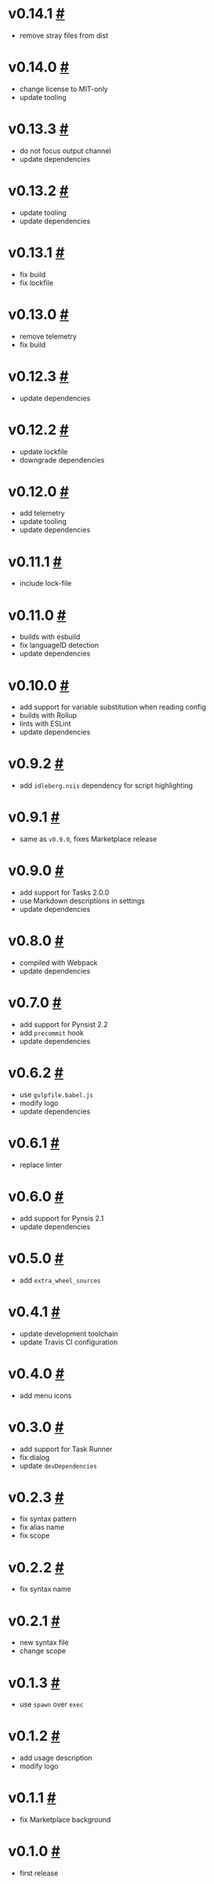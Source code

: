 # v0.14.1 [#](https://github.com/idleberg/vscode-pynsist/releases/tag/v0.14.1)

- remove stray files from dist

# v0.14.0 [#](https://github.com/idleberg/vscode-pynsist/releases/tag/v0.14.0)

- change license to MIT-only
- update tooling

# v0.13.3 [#](https://github.com/idleberg/vscode-pynsist/releases/tag/v0.13.3)

- do not focus output channel
- update dependencies

# v0.13.2 [#](https://github.com/idleberg/vscode-pynsist/releases/tag/v0.13.2)

- update tooling
- update dependencies

# v0.13.1 [#](https://github.com/idleberg/vscode-pynsist/releases/tag/v0.13.1)

- fix build
- fix lockfile

# v0.13.0 [#](https://github.com/idleberg/vscode-pynsist/releases/tag/v0.13.0)

- remove telemetry
- fix build

# v0.12.3 [#](https://github.com/idleberg/vscode-pynsist/releases/tag/v0.12.3)

- update dependencies

# v0.12.2 [#](https://github.com/idleberg/vscode-pynsist/releases/tag/v0.12.2)

- update lockfile
- downgrade dependencies

# v0.12.0 [#](https://github.com/idleberg/vscode-pynsist/releases/tag/v0.12.0)

- add telemetry
- update tooling
- update dependencies

# v0.11.1 [#](https://github.com/idleberg/vscode-pynsist/releases/tag/v0.11.1)

- include lock-file

# v0.11.0 [#](https://github.com/idleberg/vscode-pynsist/releases/tag/v0.11.0)

- builds with esbuild
- fix languageID detection
- update dependencies

# v0.10.0 [#](https://github.com/idleberg/vscode-pynsist/releases/tag/v0.10.0)

- add support for variable substitution when reading config
- builds with Rollup
- lints with ESLint
- update dependencies

# v0.9.2 [#](https://github.com/idleberg/vscode-pynsist/releases/tag/v0.9.2)

- add `idleberg.nsis` dependency for script highlighting

# v0.9.1 [#](https://github.com/idleberg/vscode-pynsist/releases/tag/v0.9.1)

- same as `v0.9.0`, fixes Marketplace release

# v0.9.0 [#](https://github.com/idleberg/vscode-pynsist/releases/tag/v0.9.0)

- add support for Tasks 2.0.0
- use Markdown descriptions in settings
- update dependencies

# v0.8.0 [#](https://github.com/idleberg/vscode-pynsist/releases/tag/v0.8.0)

- compiled with Webpack
- update dependencies

# v0.7.0 [#](https://github.com/idleberg/vscode-pynsist/releases/tag/v0.7.0)

- add support for Pynsist 2.2
- add `precommit` hook
- update dependencies

# v0.6.2 [#](https://github.com/idleberg/vscode-pynsist/releases/tag/v0.6.2)

- use `gulpfile.babel.js`
- modify logo
- update dependencies

# v0.6.1 [#](https://github.com/idleberg/vscode-pynsist/releases/tag/v0.6.1)

- replace linter

# v0.6.0 [#](https://github.com/idleberg/vscode-pynsist/releases/tag/v0.6.0)

- add support for Pynsis 2.1
- update dependencies

# v0.5.0 [#](https://github.com/idleberg/vscode-pynsist/releases/tag/v0.5.0)

- add `extra_wheel_sources`

# v0.4.1 [#](https://github.com/idleberg/vscode-pynsist/releases/tag/v0.4.1)

- update development toolchain
- update Travis CI configuration

# v0.4.0 [#](https://github.com/idleberg/vscode-pynsist/releases/tag/v0.4.0)

- add menu icons

# v0.3.0 [#](https://github.com/idleberg/vscode-pynsist/releases/tag/v0.3.0)

- add support for Task Runner
- fix dialog
- update `devDependencies`

# v0.2.3 [#](https://github.com/idleberg/vscode-pynsist/releases/tag/v0.2.3)

- fix syntax pattern
- fix alias name
- fix scope

# v0.2.2 [#](https://github.com/idleberg/vscode-pynsist/releases/tag/v0.2.2)

- fix syntax name

# v0.2.1 [#](https://github.com/idleberg/vscode-pynsist/releases/tag/v0.2.1)

- new syntax file
- change scope

# v0.1.3 [#](https://github.com/idleberg/vscode-pynsist/releases/tag/v0.1.3)

- use `spawn` over `exec`

# v0.1.2 [#](https://github.com/idleberg/vscode-pynsist/releases/tag/v0.1.2)

- add usage description
- modify logo

# v0.1.1 [#](https://github.com/idleberg/vscode-pynsist/releases/tag/v0.1.1)

- fix Marketplace background

# v0.1.0 [#](https://github.com/idleberg/vscode-pynsist/releases/tag/v0.1.0)

- first release
